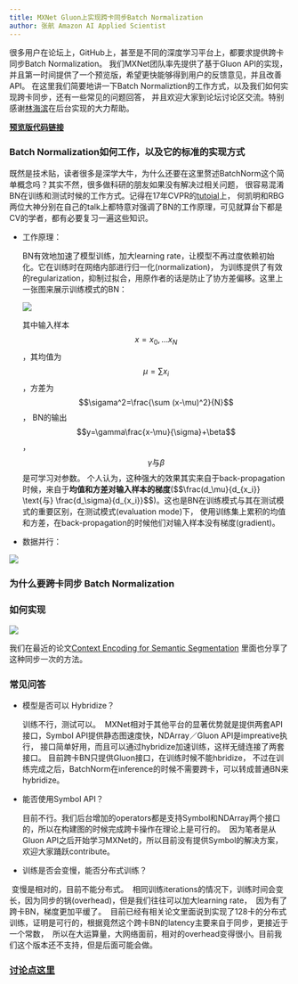 ```yaml
---
title: MXNet Gluon上实现跨卡同步Batch Normalization
author: 张航 Amazon AI Applied Scientist
---
```


很多用户在论坛上，GitHub上，甚至是不同的深度学习平台上，都要求提供跨卡同步Batch Normalization。
我们MXNet团队率先提供了基于Gluon API的实现，并且第一时间提供了一个预览版，希望更快能够得到用户的反馈意见，并且改善API。
在这里我们简要地讲一下Batch Normaliztion的工作方式，以及我们如何实现跨卡同步，还有一些常见的问题回答，
并且欢迎大家到论坛讨论区交流。特别感谢[林海滨](https://github.com/eric-haibin-lin)在后台实现的大力帮助。

**[预览版代码链接](https://github.com/zhanghang1989/MXNet-Gluon-SyncBN)**

### Batch Normalization如何工作，以及它的标准的实现方式

既然是技术贴，读者很多是深学大牛，为什么还要在这里赘述BatchNorm这个简单概念吗？其实不然，很多做科研的朋友如果没有解决过相关问题，
很容易混淆BN在训练和测试时候的工作方式。记得在17年CVPR的[tutoial](http://deeplearning.csail.mit.edu/)上，
何凯明和RBG两位大神分别在自己的talk上都特意对强调了BN的工作原理，可见就算台下都是CV的学者，都有必要复习一遍这些知识。

- 工作原理：

  BN有效地加速了模型训练，加大learning rate，让模型不再过度依赖初始化。它在训练时在网络内部进行归一化(normalization)，
  为训练提供了有效的regularization，抑制过拟合，用原作者的话是防止了协方差偏移。这里上一张图来展示训练模式的BN：

  ![](http://hangzh.com/images/bn1.png)

  其中输入样本$$x={x_0,...x_N}$$，其均值为$$\mu=\sum x_i$$，方差为$$\sigama^2=\frac{\sum (x-\mu)^2}{N}$$，
  BN的输出$$y=\gamma\frac{x-\mu}{\sigma}+\beta$$，$$\gamma\text{与}\beta$$是可学习对参数。
  个人认为，这种强大的效果其实来自于back-propagation时候，来自于**均值和方差对输入样本的梯度**($$\frac(d_\mu}{d_{x_i}} 
  \text{与} \frac{d_\sigma}{d_{x_i}}$$)。这也是BN在训练模式与其在测试模式的重要区别，在测试模式(evaluation mode)下，
  使用训练集上累积的均值和方差，在back-propagation的时候他们对输入样本没有梯度(gradient)。

- 数据并行：

![](http://hangzh.com/images/bn2.png)

### 为什么要跨卡同步 Batch Normalization



### 如何实现

![](http://hangzh.com/images/bn3.png)


我们在最近的论文[Context Encoding for Semantic Segmentation](https://arxiv.org/pdf/1803.08904.pdf)
里面也分享了这种同步一次的方法。

### 常见问答

- 模型是否可以 Hybridize？

  训练不行，测试可以。
  MXNet相对于其他平台的显著优势就是提供两套API接口，Symbol API提供静态图速度快，NDArray／Gluon API是impreative执行，
  接口简单好用，而且可以通过hybridize加速训练，这样无缝连接了两套接口。
  目前跨卡BN只提供Gluon接口，在训练时候不能hbridize，
  不过在训练完成之后，BatchNorm在inference的时候不需要跨卡，可以转成普通BN来hybridize。

- 能否使用Symbol API？

  目前不行。我们后台增加的operators都是支持Symbol和NDArray两个接口的，所以在构建图的时候完成跨卡操作在理论上是可行的。
  因为笔者是从Gluon API之后开始学习MXNet的，所以目前没有提供Symbol的解决方案，欢迎大家踊跃contribute。

- 训练是否会变慢，能否分布式训练？

  变慢是相对的，目前不能分布式。
  相同训练iterations的情况下，训练时间会变长，因为同步的锅(overhead)，但是我们往往可以加大learning rate，
  因为有了跨卡BN，梯度更加平缓了。
  目前已经有相关论文里面说到实现了128卡的分布式训练，证明是可行的，根据竟然这个跨卡BN的latency主要来自于同步，更接近于一个常数，
  所以在大运算量，大网络面前，相对的overhead变得很小。目前我们这个版本还不支持，但是后面可能会做。

### [讨论点这里](https://discuss.gluon.ai/t/topic/1156)
